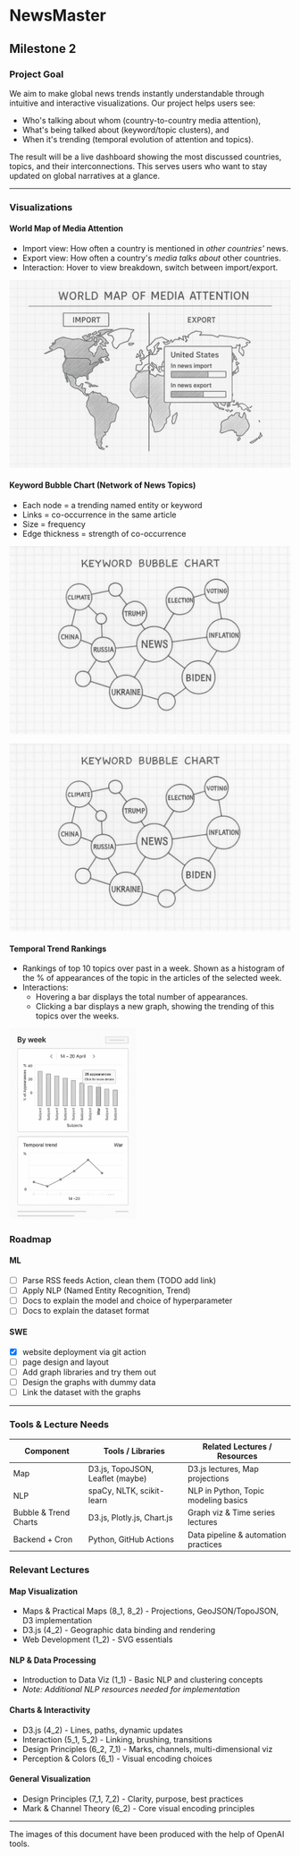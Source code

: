 # **NewsMaster**

## Milestone 2

### Project Goal

We aim to make global news trends instantly understandable through intuitive and interactive visualizations. Our project helps users see:

- Who's talking about whom (country-to-country media attention),
- What's being talked about (keyword/topic clusters), and
- When it's trending (temporal evolution of attention and topics).

The result will be a live dashboard showing the most discussed countries, topics, and their interconnections. This serves users who want to stay updated on global narratives at a glance.

---

### Visualizations

#### World Map of Media Attention

- Import view: How often a country is mentioned in *other countries'* news.
- Export view: How often a country's *media talks about* other countries.
- Interaction: Hover to view breakdown, switch between import/export.

![World Map Visualization](res/world_map.png)

#### Keyword Bubble Chart (Network of News Topics)

- Each node = a trending named entity or keyword
- Links = co-occurrence in the same article
- Size = frequency
- Edge thickness = strength of co-occurrence

![Bubble Chart Keyword](res/bubble_chart.png)

![Bubble Chart Keyword](res/bubble_chart.png)

#### Temporal Trend Rankings

- Rankings of top 10 topics over past in a week. Shown as a histogram of the % of appearances of the topic in the articles of the selected week.
- Interactions:
  - Hovering a bar displays the total number of appearances.
  - Clicking a bar displays a new graph, showing the trending of this topics over the weeks.

<img src="res/temporal_trend.jpg" alt="Temporal Trend Visualization" width="45%">

### Roadmap

#### ML

- [ ] Parse RSS feeds Action, clean them (TODO add link)
- [ ] Apply NLP (Named Entity Recognition, Trend)
- [ ] Docs to explain the model and choice of hyperparameter
- [ ] Docs to explain the dataset format
  
#### SWE

- [X] website deployment via git action
- [ ] page design and layout
- [ ] Add graph libraries and try them out
- [ ] Design the graphs with dummy data
- [ ] Link the dataset with the graphs

---

### Tools & Lecture Needs

| Component               | Tools / Libraries                | Related Lectures / Resources          |
|------------------------|----------------------------------|----------------------------------------|
| Map                    | D3.js, TopoJSON, Leaflet (maybe) | D3.js lectures, Map projections       |
| NLP                    | spaCy, NLTK, scikit-learn        | NLP in Python, Topic modeling basics  |
| Bubble & Trend Charts  | D3.js, Plotly.js, Chart.js       | Graph viz & Time series lectures      |
| Backend + Cron         | Python, GitHub Actions           | Data pipeline & automation practices  |

### Relevant Lectures

#### Map Visualization

- Maps & Practical Maps (8_1, 8_2) - Projections, GeoJSON/TopoJSON, D3 implementation
- D3.js (4_2) - Geographic data binding and rendering
- Web Development (1_2) - SVG essentials

#### NLP & Data Processing

- Introduction to Data Viz (1_1) - Basic NLP and clustering concepts
- *Note: Additional NLP resources needed for implementation*

#### Charts & Interactivity

- D3.js (4_2) - Lines, paths, dynamic updates
- Interaction (5_1, 5_2) - Linking, brushing, transitions
- Design Principles (6_2, 7_1) - Marks, channels, multi-dimensional viz
- Perception & Colors (6_1) - Visual encoding choices

#### General Visualization

- Design Principles (7_1, 7_2) - Clarity, purpose, best practices
- Mark & Channel Theory (6_2) - Core visual encoding principles

---
The images of this document have been produced with the help of OpenAI tools.
